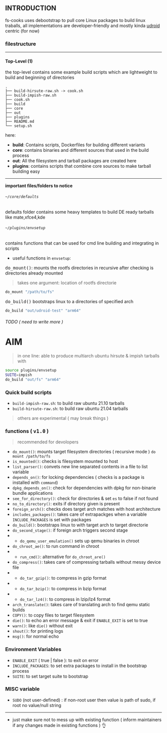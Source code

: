## INTRODUCTION
fs-cooks uses debootstrap to pull core Linux packages to build linux traballs, all implementations are developer-friendly and mostly kinda [udroid](https://github.com/RandomCoderOrg/ubuntu-on-android) centric (for now)

### filestructure
<hr>

#### Top-Level (1)
the top-level contains some example build scripts which are lightweight to build and beginning of directories
```
.
├── build-hirsute-raw.sh -> cook.sh
├── build-impish-raw.sh
├── cook.sh
├── build
├── core
├── out
├── plugins
├── README.md
└── setup.sh
```
here:
- **build**: Contains scripts, Dockerfiles for building different variants
- **core**: contains binaries and different sources that used in the build process
- **out**: All the filesystem and tarball packages are created here
- **plugins**: contains scripts that combine core sources to make tarball building easy
<hr>

**important files/folders to notice**
###### `~/core/defaults`
defaults folder contains some heavy templates to build DE ready tarballs like mate,xfce4,kde
###### `~/plugins/envsetup`
contains functions that can be used for cmd line building and integrating in scripts
- useful functions in `envsetup`:

<kbd>do_mount()</kbd>: mounts the rootfs directories in recursive after checking is directories already mounted
> takes one argument: location of rootfs directorie

```bash
do_mount "/path/to/fs"
```

<kbd>do_build()</kbd> bootstraps linux to a directories of specified arch
```bash
do_build "out/udroid-test" "arm64"
```
###### TODO ( need to write more )

# AIM
> in one line: able to produce multiarch ubuntu hirsute & impish tarballs with

```bash
source plugins/envsetup
SUITE=impish
do_build "out/fs" "arm64"
```
### Quick build scripts
- `build-impish-raw.sh`: to build raw ubuntu 21.10 tarballs
- `build-hirsute-raw.sh`: to build raw ubuntu 21.04 tarballs
> others are experimental ( may break things )

### functions ( <kbd>v1.0</kbd> )
> recommended for devolopers
 
- `do_mount()`: mounts target filesystem directories ( recursive mode ) `do mount /path/to/fs`
- `is_mounted()`: checks is filesystem mounted to host
- `list_parser()`: convets new line separated contents in a file to list variable
- `depends_on()`: for locking dependencies ( checks is a package is installed  with `command`)
- `dpkg_depends_on()`: check for dependencies with dpkg for non-binarie bundle applications
- `see_for_directory()`: check for directories & set `es` to false if not found
- `no_to_directory()`: exits if directory given is present
- `foreign_arch()`: checks does target arch matches with host architecture
- `includes_packages()`: takes care of extrapackges when a variable `INCLUDE_PACKAGES` is set with packages
- `do_build()`: bootstraps linux to with target arch to target directorie
- `do_second_stage()`: if foreign arch triggers second stage
- - `do_qemu_user_emulation()` sets up qemu binaries in chroot
- `do_chroot_ae()`: to run command in chroot
- - `run_cmd()`: alternative for `do_chroot_are()`
- `do_compress()`:  takes care of compressing tarballs without messy device file
- - `do_tar_gzip()`: to compress in gzip format
- - `do_tar_bzip()`: to compress in bzip format
- - `do_tar_lz4()`: to compress in lzip/lz4 format
- `arch_translate()`: takes care of translating arch to find qemu static builds
- `COPY()`: to copy files to target filesystem
- `die()`: to echo an error message & exit if `ENABLE_EXIT` is set to true
- `warn()`: like `die()` without exit
- `shout()`:  for printing logs
- `msg()`: for normal echo

### Environment Variables
- `ENABLE_EXIT` ( true | false ): to exit on error
- `INCLUDE_PACKAGES`: to set extra packages to install in the bootstrap process
- `SUITE`: to set target suite to bootstrap

### MISC variable
- `SUDO` (not user-defined) : if non-root user then value is path of sudo, if root no value/null string

<hr>

- just make sure not to mess up with existing function ( inform maintainers if any changes made in existing functions ) 👌
